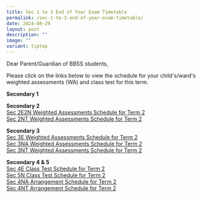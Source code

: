 ```yaml
---
title: Sec 1 to 3 End of Year Exam Timetable
permalink: /sec-1-to-3-end-of-year-exam-timetable/
date: 2024-08-29
layout: post
description: ""
image: ""
variant: tiptap
---
```

<p>Dear Parent/Guardian of BBSS students,</p>
<p>Please click on the links below to view the schedule for your child's/ward's
weighted assessments (WA) and class test for this term.</p>
<p></p>
<p><strong>Secondary 1</strong> 
</p>
<p></p>
<p><strong>Secondary 2</strong> 
<br><a href="/files/Announcements/Exam/BBSS24_208_Weighted_Assessments_Schedule_2024_Term_2_2E2N.pdf" rel="noopener noreferrer nofollow" target="_blank">Sec 2E2N Weighted Assessments Schedule for Term 2</a> 
<br><a href="/files/Announcements/Exam/BBSS24_209_Weighted_Assessments_Schedule_2024_Term_2_2T.pdf" rel="noopener noreferrer nofollow" target="_blank">Sec 2NT Weighted Assessments Schedule for Term 2</a>
</p>
<p><strong>Secondary 3</strong> 
<br><a href="/files/Announcements/Exam/BBSS24_210_Weighted_Assessments_Schedule_2024_Term_2_3E.pdf" rel="noopener noreferrer nofollow" target="_blank">Sec 3E Weighted Assessments Schedule for Term 2</a> 
<br><a href="/files/Announcements/Exam/BBSS24_211_Weighted_Assessments_Schedule_2024_Term_2_3N.pdf" rel="noopener noreferrer nofollow" target="_blank">Sec 3NA Weighted Assessments Schedule for Term 2</a> 
<br><a href="/files/Announcements/Exam/BBSS24_212_Weighted_Assessments_Schedule_2024_Term_2_3T.pdf" rel="noopener noreferrer nofollow" target="_blank">Sec 3NT Weighted Assessments Schedule for Term 2</a>
</p>
<p><strong>Secondary 4 &amp; 5</strong> 
<br><a href="/files/Announcements/Exam/BBSS24_213_Class_Tests_Schedule_2024_Term_2_4E.pdf" rel="noopener noreferrer nofollow" target="_blank">Sec 4E Class Test Schedule for Term 2</a> 
<br><a href="/files/Announcements/Exam/BBSS24_214_Class_Tests_Schedule_2024_Term_2_5N.pdf" rel="noopener noreferrer nofollow" target="_blank">Sec 5N Class Test Schedule for Term 2</a> 
<br><a href="/files/Announcements/Exam/BBSS24_215_Arrangement_for_25_April_2024_4N.pdf" rel="noopener noreferrer nofollow" target="_blank">Sec 4NA Arrangement Schedule for Term 2</a> 
<br><a href="/files/Announcements/Exam/BBSS24_216_Arrangement_for_25_April_2024_4T.pdf" rel="noopener noreferrer nofollow" target="_blank">Sec 4NT Arrangement Schedule for Term 2</a>
</p>